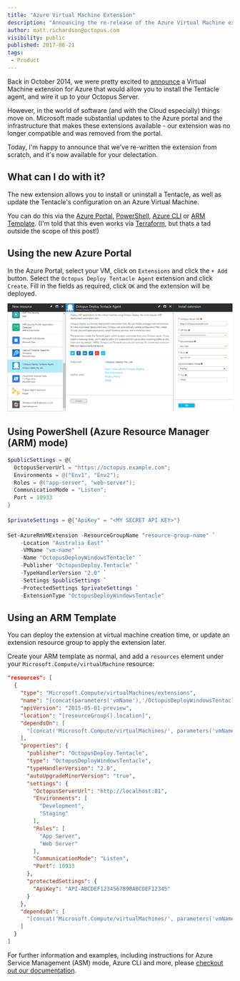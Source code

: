 ```yaml
---
title: "Azure Virtual Machine Extension"
description: "Announcing the re-release of the Azure Virtual Machine extension to install Tentacle's on your Cloud VMs"
author: matt.richardson@octopus.com
visibility: public
published: 2017-06-21
tags:
 - Product
---
```


Back in October 2014, we were pretty excited to [announce](https://octopus.com/blog/azure-vm-extension) a Virtual Machine extension for Azure that would allow you to install the Tentacle agent, and wire it up to your Octopus Server.

However, in the world of software (and with the Cloud especially) things move on.  Microsoft made substantial updates to the Azure portal and the infrastructure that makes these extensions available - our extension was no longer compatible and was removed from the portal.

Today, I'm happy to announce that we've re-written the extension from scratch, and it's now available for your delectation.

## What can I do with it?

The new extension allows you to install or uninstall a Tentacle, as well as update the Tentacle's configuration on an Azure Virtual Machine.

You can do this via the [Azure Portal](https://octopus.com/docs/infrastructure/windows-targets/azure-virtual-machines/via-the-azure-portal), [PowerShell](https://octopus.com/docs/infrastructure/windows-targets/azure-virtual-machines/via-powershell), [Azure CLI](https://octopus.com/docs/infrastructure/windows-targets/azure-virtual-machines/via-the-azure-cli) or [ARM Template](https://octopus.com/docs/infrastructure/windows-targets/azure-virtual-machines/via-an-arm-template). (I'm told that this even works via [Terraform](https://www.terraform.io/docs/providers/azurerm/r/virtual_machine_extension.html), but thats a tad outside the scope of this post!)

## Using the new Azure Portal

In the Azure Portal, select your VM, click on `Extensions` and click the `+ Add` button.  Select the `Octopus Deploy Tentacle Agent` extension and click `Create`. Fill in the fields as required, click `OK` and the extension will be deployed.

![Azure Portal - Add Tentacle VM Extension](azure-vm-extension.png)

## Using PowerShell (Azure Resource Manager (ARM) mode)

```powershell
$publicSettings = @{
  OctopusServerUrl = "https://octopus.example.com";
  Environments = @("Env1", "Env2");
  Roles = @("app-server", "web-server");
  CommunicationMode = "Listen";
  Port = 10933
}

$privateSettings = @{"ApiKey" = "<MY SECRET API KEY>"}

Set-AzureRmVMExtension -ResourceGroupName "resource-group-name" `
    -Location "Australia East" `
    -VMName "vm-name" `
    -Name "OctopusDeployWindowsTentacle" `
    -Publisher "OctopusDeploy.Tentacle" `
    -TypeHandlerVersion "2.0" `
    -Settings $publicSettings `
    -ProtectedSettings $privateSettings `
    -ExtensionType "OctopusDeployWindowsTentacle"
```

## Using an ARM Template

You can deploy the extension at virtual machine creation time, or update an extension resource group to apply the extension later.

Create your ARM template as normal, and add a `resources` element under your `Microsoft.Compute/virtualMachine` resource:

```json
"resources": [
  {
    "type": "Microsoft.Compute/virtualMachines/extensions",
    "name": "[concat(parameters('vmName'),'/OctopusDeployWindowsTentacle')]",
    "apiVersion": "2015-05-01-preview",
    "location": "[resourceGroup().location]",
    "dependsOn": [
      "[concat('Microsoft.Compute/virtualMachines/', parameters('vmName'))]"
    ],
    "properties": {
      "publisher": "OctopusDeploy.Tentacle",
      "type": "OctopusDeployWindowsTentacle",
      "typeHandlerVersion": "2.0",
      "autoUpgradeMinorVersion": "true",
      "settings": {
        "OctopusServerUrl": "http://localhost:81",
        "Environments": [
          "Development",
          "Staging"
        ],
        "Roles": [
          "App Server",
          "Web Server"
        ],
        "CommunicationMode": "Listen",
        "Port": 10933
      },
      "protectedSettings": {
        "ApiKey": "API-ABCDEF1234567890ABCDEF12345"
      }
    },
    "dependsOn": [
      "[concat('Microsoft.Compute/virtualMachines/', parameters('vmName'))]"
    ]
  }
]
```

For further information and examples, including instructions for Azure Service Management (ASM) mode, Azure CLI and more, please [checkout out our documentation](https://octopus.com/docs/installation).
